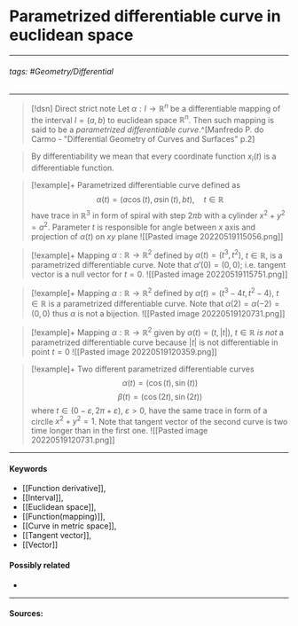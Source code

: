 # Parametrized differentiable curve in euclidean space
***
###### tags: #Geometry/Differential 
***
>[!dsn] Direct strict note
>Let $\alpha:I\to\mathbb{R}^{n}$ be a differentiable mapping of the interval $I=(a,b)$ to euclidean space $\mathbb{R}^{n}$. Then such mapping is said to be a *parametrized differentiable curve*.^[Manfredo P. do Carmo - "Differential Geometry of Curves and Surfaces" p.2]

>By differentiability we mean that every coordinate function $x_{i}(t)$ is a differentiable function.

>[!example]+
>Parametrized differentiable curve defined as $$\alpha(t)=(a\cos(t),a\sin(t),bt),\quad t\in\mathbb{R}$$ have trace in $\mathbb{R}^{3}$ in form of spiral with step $2\pi b$ with a cylinder $x^{2}+y^{2}=a^{2}$. Parameter $t$ is responsible for angle between $x$ axis and projection of $\alpha(t)$ on $xy$ plane 
>![[Pasted image 20220519115056.png]]

>[!example]+
>Mapping $\alpha:\mathbb{R}\to\mathbb{R}^{2}$ defined by $\alpha(t)=(t^{3},t^{2})$, $t\in\mathbb{R}$, is a parametrized differentiable curve. Note that $\alpha'(0)=(0,0)$; i.e. tangent vector is a null vector for $t=0$.
>![[Pasted image 20220519115751.png]]

>[!example]+
>Mapping $\alpha:\mathbb{R}\to\mathbb{R}^{2}$ defined by $\alpha(t)=(t^{3}-4t,t^{2}-4)$, $t\in\mathbb{R}$ is a parametrized differentiable curve. Note that $\alpha(2)=\alpha(-2)=(0,0)$ thus $\alpha$ is not a bijection.
>![[Pasted image 20220519120731.png]]

>[!example]+
>Mapping $\alpha:\mathbb{R}\to\mathbb{R}^{2}$ given by $\alpha(t)=(t,|t|)$, $t\in\mathbb{R}$ *is not* a parametrized differentiable curve because $|t|$ is not differentiable in point $t=0$
>![[Pasted image 20220519120359.png]]

>[!example]+
>Two different parametrized differentiable curves $$\alpha(t)=(\cos(t),\sin(t))$$$$\beta(t)=(\cos(2t),\sin(2t))$$ where $t\in(0-\varepsilon,2\pi+\varepsilon)$, $\varepsilon>0$, have the same trace in form of a circlle $x^{2}+y^{2}=1$. Note that tangent vector of the second curve is two time longer than in the first one.
>![[Pasted image 20220519120731.png]]
***
#### Keywords
- [[Function derivative]],
- [[Interval]],
- [[Euclidean space]],
- [[Function(mapping)]],
- [[Curve in metric space]],
- [[Tangent vector]],
- [[Vector]]
#### Possibly related
- 
***
#### Sources: